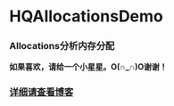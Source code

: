# HQAllocationsDemo

### Allocations分析内存分配

**如果喜欢，请给一个小星星。O(∩_∩)O谢谢！**

### [详细请查看博客](https://blog.csdn.net/u010960265/article/details/84232180)
